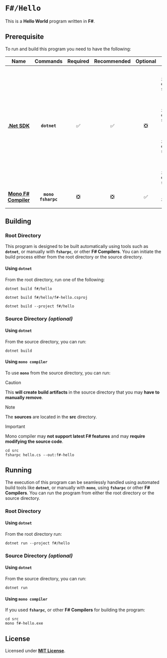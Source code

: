# `F#/Hello`

This is a **Hello World** program written in **F#**.

## Prerequisite

To run and build this program you need to have the following:

<div align="center">

| Name | Commands | Required | Recommended | Optional | Notes |
|:----:|:--------:|:--------:|:-----------:|:--------:|:-----:|
| [**.Net SDK**](https://dotnet.microsoft.com/) | **`dotnet`** | &#9989; | &#9989; | &#10062; | **`sudo apt install dotnet-sdk-5.0`**<br>or<br>**`sudo apt install dotnet-sdk-6.0`**<br>or<br>**`sudo apt install dotnet-sdk-7.0`**<br>or<br>**`sudo apt install dotnet-sdk-8.0`** |
| [**Mono F# Compiler**](https://www.mono-project.com/download/stable/#download-lin) | **`mono`**<br>**`fsharpc`** | &#10062; | &#10062; | &#9989; | **`sudo apt install fsharp`** |

</div>

## Building

### Root Directory

This program is designed to be built automatically using tools such as **`dotnet`**, or manually with **`fsharpc`**, or other **F# Compilers**. You can initiate the build process either from the root directory or the source directory.

#### Using `dotnet`

From the root directory, run one of the following:

```
dotnet build f#/hello
```
```
dotnet build f#/hello/f#-hello.csproj
```
```
dotnet build --project f#/hello
```

### Source Directory _(optional)_

#### Using `dotnet`

From the source directory, you can run:

```
dotnet build
```

#### Using `mono compiler`

To use **`mono`** from the source directory, you can run:

> [!CAUTION]
> This **will create build artifacts** in the source directory that you may **have to manually remove**.

> [!NOTE]
> The **sources** are located in the **src** directory.

> [!IMPORTANT]
> Mono compiler may **not support latest F# features** and may **require modifying the source code**.

```
cd src
fsharpc hello.cs --out:f#-hello
```

## Running

The execution of this program can be seamlessly handled using automated build tools like **`dotnet`**, or manually with **`mono`**, using **`fsharpc`** or other **F# Compilers**. You can run the program from either the root directory or the source directory.

### Root Directory

#### Using `dotnet`

From the root directory run:

```
dotnet run --project f#/hello
```

### Source Directory _(optional)_

#### Using `dotnet`

From the source directory, you can run:

```
dotnet run
```

#### Using `mono compiler`

If you used **`fsharpc`**, or other **F# Compilers** for building the program:

```
cd src
mono f#-hello.exe
```

## License

Licensed under [**MIT License**](LICENSE).
